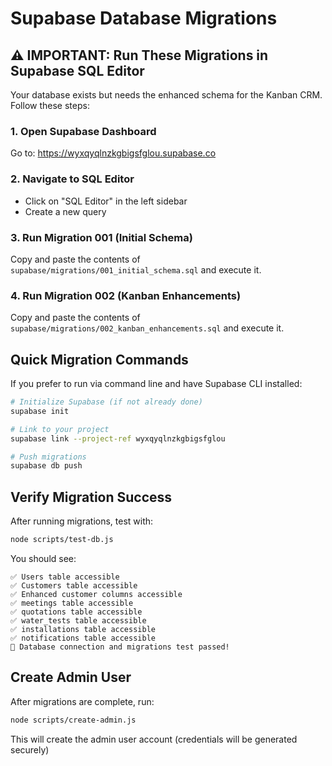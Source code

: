 # Supabase Database Migrations

## ⚠️ IMPORTANT: Run These Migrations in Supabase SQL Editor

Your database exists but needs the enhanced schema for the Kanban CRM. Follow these steps:

### 1. Open Supabase Dashboard
Go to: https://wyxqyqlnzkgbigsfglou.supabase.co

### 2. Navigate to SQL Editor
- Click on "SQL Editor" in the left sidebar
- Create a new query

### 3. Run Migration 001 (Initial Schema)
Copy and paste the contents of `supabase/migrations/001_initial_schema.sql` and execute it.

### 4. Run Migration 002 (Kanban Enhancements)
Copy and paste the contents of `supabase/migrations/002_kanban_enhancements.sql` and execute it.

## Quick Migration Commands

If you prefer to run via command line and have Supabase CLI installed:

```bash
# Initialize Supabase (if not already done)
supabase init

# Link to your project
supabase link --project-ref wyxqyqlnzkgbigsfglou

# Push migrations
supabase db push
```

## Verify Migration Success

After running migrations, test with:
```bash
node scripts/test-db.js
```

You should see:
```
✅ Users table accessible
✅ Customers table accessible
✅ Enhanced customer columns accessible
✅ meetings table accessible
✅ quotations table accessible
✅ water_tests table accessible
✅ installations table accessible
✅ notifications table accessible
🎉 Database connection and migrations test passed!
```

## Create Admin User

After migrations are complete, run:
```bash
node scripts/create-admin.js
```

This will create the admin user account (credentials will be generated securely)